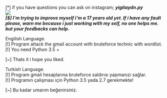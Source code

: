 [*] if you have questions you can ask on instagram; ***yigitaydn.py*** </br>
![](https://i.hizliresim.com/00OjED.gif) </br>
***[$] I'm trying to improve myself i'm a 17 years old yet. If i have any fault please, warn me because i just working with my self, no one helps me. but your feedbacks can help.*** </br>

Engilish Language. </br>
[!] Program attack the gmail account with bruteforce technic with wordlist. </br>
[!] You need Python 3.5 + </br>

[~] Thats it i hope you liked.</br>

Turkish Language.</br>
[!] Program gmail hesaplarına bruteforce saldırısı yapmanızı sağlar.</br>
[!] Programın çalışması için Python 3.5 yada 2.7 gerekmekte!</br>

[~] Bu kadar umarım beğenirsiniz.</br>

